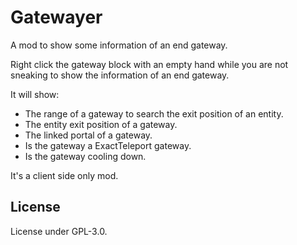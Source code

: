 # Gatewayer

A mod to show some information of an end gateway.

Right click the gateway block with an empty hand while you are not sneaking to show the information of an end gateway.

It will show:

 - The range of a gateway to search the exit position of an entity.
 - The entity exit position of a gateway.
 - The linked portal of a gateway.
 - Is the gateway a ExactTeleport gateway.
 - Is the gateway cooling down.

It's a client side only mod.

## License

License under GPL-3.0.
